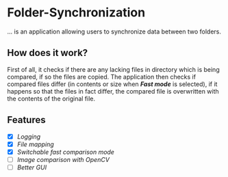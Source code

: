 # Folder-Synchronization
... is an application allowing users to synchronize data between two folders. 

## How does it work?
First of all, it checks if there are any lacking files in directory which is being compared, if so the files are copied. The application then checks if compared files differ (in contents or size when ***Fast mode*** is selected), if it happens so that the files in fact differ, the compared file is overwritten with the contents of the original file.

## Features
- [x] *Logging*
- [x] *File mapping*
- [x] *Switchable fast comparison mode*
- [ ] *Image comparison with OpenCV*
- [ ] *Better GUI*
